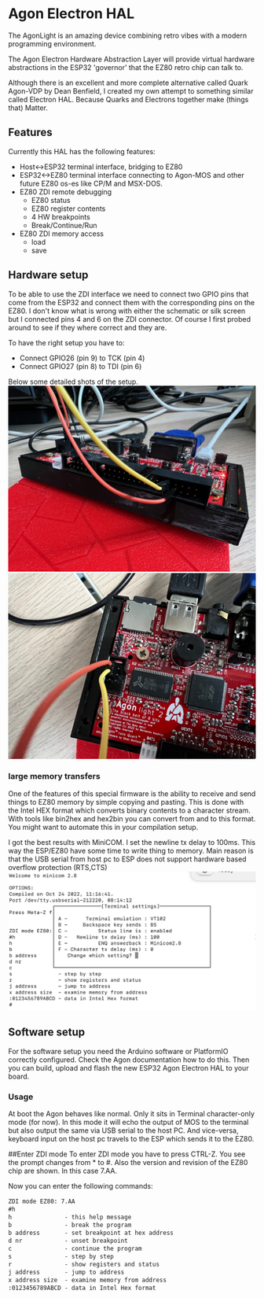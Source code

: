 # Agon Electron HAL
The AgonLight is an amazing device combining retro vibes with a modern programming environment.

The Agon Electron Hardware Abstraction Layer will provide virtual hardware abstractions in the ESP32 'governor' that the EZ80 retro chip can talk to.

Although there is an excellent and more complete alternative called Quark Agon-VDP by Dean Benfield, I created my own attempt to something similar called Electron HAL. Because Quarks and Electrons together make (things that) Matter.

## Features
Currently this HAL has the following features:
- Host<->ESP32 terminal interface, bridging to EZ80
- ESP32<->EZ80 terminal interface connecting to Agon-MOS and other future EZ80 os-es like CP/M and MSX-DOS.
- EZ80 ZDI remote debugging
    - EZ80 status
    - EZ80 register contents
    - 4 HW breakpoints
    - Break/Continue/Run
- EZ80 ZDI memory access
    - load
    - save

## Hardware setup
To be able to use the ZDI interface we need to connect two GPIO pins that come from the ESP32 and connect them with the corresponding pins on the EZ80. I don't know what is wrong with either the schematic or silk screen but I connected pins 4 and 6 on the ZDI connector. Of course I first probed around to see if they where correct and they are.

To have the right setup you have to:
- Connect GPIO26 (pin 9) to TCK (pin 4)
- Connect GPIO27 (pin 8) to TDI (pin 6)

Below some detailed shots of the setup.
![GPIO closeup](doc/IMG_0785.jpeg)
![ZDI closeup](doc/IMG_0786.jpeg)

### large memory transfers
One of the features of this special firmware is the ability to receive and send things to EZ80 memory by simple copying and pasting. This is done with the Intel HEX format which converts binary contents to a character stream. With tools like bin2hex and hex2bin you can convert from and to this format. You might want to automate this in your compilation setup. 

I got the best results with MiniCOM. I set the newline tx delay to 100ms. This way the ESP/EZ80 have some time to write thing to memory. Main reason is that the USB serial from host pc to ESP does not support hardware based overflow protection (RTS,CTS)
![minicom](doc/minicom.jpg)

## Software setup
For the software setup you need the Arduino software or PlatformIO correctly configured. Check the Agon documentation how to do this. Then you can build, upload and flash the new ESP32 Agon Electron HAL to your board.

### Usage
At boot the Agon behaves like normal. Only it sits in Terminal character-only mode (for now). In this mode it will echo the output of MOS to the terminal but also output the same via USB serial to the host PC. And vice-versa, keyboard input on the host pc travels to the ESP which sends it to the EZ80.

##Enter ZDI mode
To enter ZDI mode you have to press CTRL-Z. You see the prompt changes from * to #. Also the version and revision of the EZ80 chip are shown. In this case 7.AA.

Now you can enter the following commands:
```
ZDI mode EZ80: 7.AA
#h
h               - this help message
b               - break the program
b address       - set breakpoint at hex address
d nr            - unset breakpoint
c               - continue the program
s               - step by step
r               - show registers and status
j address       - jump to address
x address size  - examine memory from address
:0123456789ABCD - data in Intel Hex format
```
